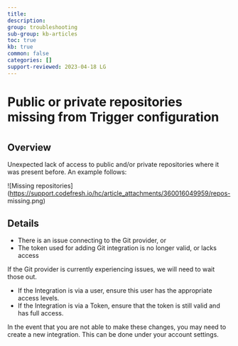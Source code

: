 ```yaml
---
title: 
description: 
group: troubleshooting
sub-group: kb-articles
toc: true
kb: true
common: false
categories: []
support-reviewed: 2023-04-18 LG
---
```


# Public or private repositories missing from Trigger configuration

#

## Overview

Unexpected lack of access to public and/or private repositories where it was
present before. An example follows:

![Missing
repositories](https://support.codefresh.io/hc/article_attachments/360016049959/repos-
missing.png)

## Details

  * There is an issue connecting to the Git provider, or
  * The token used for adding Git integration is no longer valid, or lacks access

If the Git provider is currently experiencing issues, we will need to wait
those out.

  * If the Integration is via a user, ensure this user has the appropriate access levels.
  * If the Integration is via a Token, ensure that the token is still valid and has full access.

In the event that you are not able to make these changes, you may need to
create a new integration. This can be done under your account settings.


